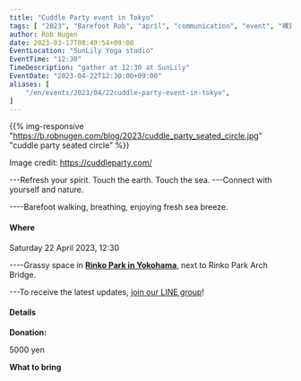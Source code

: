 ```yaml
---
title: "Cuddle Party event in Tokyo"
tags: [ "2023", "Barefoot Rob", "april", "communication", "event", "裸足のロブ" ]
author: Rob Nugen
date: 2023-03-17T08:49:54+09:00
EventLocation: "SunLily Yoga studio"
EventTime: "12:30"
TimeDescription: "gather at 12:30 at SunLily"
EventDate: "2023-04-22T12:30:00+09:00"
aliases: [
    "/en/events/2023/04/22cuddle-party-event-in-tokyo",
]
---
```


{{% img-responsive "https://b.robnugen.com/blog/2023/cuddle_party_seated_circle.jpg" "cuddle party seated circle" %}}

<div class="note">Image credit:
<a href="https://cuddleparty.com/">https://cuddleparty.com/</a>
</div>

---Refresh your spirit. Touch the earth. Touch the sea.
---Connect with yourself and nature.

----Barefoot walking, breathing, enjoying fresh sea breeze.

#### Where

Saturday 22 April 2023, 12:30

----Grassy space in **[Rinko Park in Yokohama](https://goo.gl/maps/k5XcA7ueXCCsPErV9)**, next to Rinko Park Arch Bridge.

---To receive the latest updates, [join our LINE group](/contact/)!

#### Details



**Donation:**

5000 yen

**What to bring**
